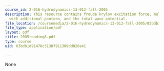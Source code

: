 ```yaml
---
course_id: 2-016-hydrodynamics-13-012-fall-2005
description: This resource contains froude krylov excitation force, multi hulled vessel
  with additional pontoon, and the total wave potential.
file_location: /coursemedia/2-016-hydrodynamics-13-012-fall-2005/03bdb1d91476c5138f911309dd026e41_2005reading8.pdf
file_type: application/pdf
layout: pdf
title: 2005reading8.pdf
type: course
uid: 03bdb1d91476c5138f911309dd026e41

---
```

None